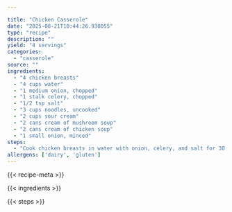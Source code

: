 ```yaml
---

title: "Chicken Casserole"
date: "2025-08-21T10:44:26.938055"
type: "recipe"
description: ""
yield: "4 servings"
categories:
  - "casserole"
source: ""
ingredients:
  - "4 chicken breasts"
  - "4 cups water"
  - "1 medium onion, chopped"
  - "1 stalk celery, chopped"
  - "1/2 tsp salt"
  - "3 cups noodles, uncooked"
  - "2 cups sour cream"
  - "2 cans cream of mushroom soup"
  - "2 cans cream of chicken soup"
  - "1 small onion, minced"
steps:
  - "Cook chicken breasts in water with onion, celery, and salt for 30 minutes. Remove chicken and vegetables. Cook noodles in chicken broth for 10 minutes. Drain. Add rest of ingredients. Put into 9 x 13 casserole. Bake 30-45 minutes in 350 degree oven."
allergens: ['dairy', 'gluten']
---
```


{{< recipe-meta >}}

{{< ingredients >}}

{{< steps >}}
